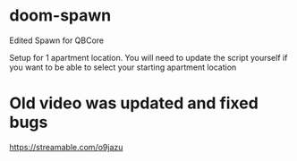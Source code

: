 # doom-spawn
 Edited Spawn for QBCore


Setup for 1 apartment location. You will need to update the script yourself if you want to be able to select your starting apartment location


# Old video was updated and fixed bugs

https://streamable.com/o9jazu
